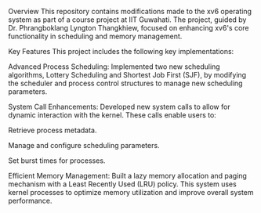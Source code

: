Overview
This repository contains modifications made to the xv6 operating system as part of a course project at IIT Guwahati. The project, guided by Dr. Phrangboklang Lyngton Thangkhiew, focused on enhancing xv6's core functionality in scheduling and memory management.

Key Features
This project includes the following key implementations:

Advanced Process Scheduling: Implemented two new scheduling algorithms, Lottery Scheduling and Shortest Job First (SJF), by modifying the scheduler and process control structures to manage new scheduling parameters.

System Call Enhancements: Developed new system calls to allow for dynamic interaction with the kernel. These calls enable users to:

Retrieve process metadata.

Manage and configure scheduling parameters.

Set burst times for processes.

Efficient Memory Management: Built a lazy memory allocation and paging mechanism with a Least Recently Used (LRU) policy. This system uses kernel processes to optimize memory utilization and improve overall system performance.
